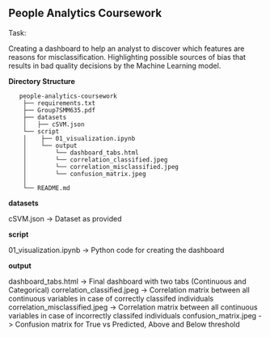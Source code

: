 ## People Analytics Coursework

Task:

Creating a dashboard to help an analyst to discover which features are reasons for misclassification.
Highlighting possible sources of bias that results in bad quality decisions by the Machine Learning model.


**Directory Structure**

       people-analytics-coursework
        ├── requirements.txt
        ├── Group7SMM635.pdf
        ├── datasets
        │   ├── cSVM.json
        └── script
        │    ├── 01_visualization.ipynb
        │    └── output
        │        └── dashboard_tabs.html
        │        └── correlation_classified.jpeg
        │        └── correlation_misclassified.jpeg
        │        └── confusion_matrix.jpeg
        │           
        └── README.md

**datasets**

cSVM.json -> Dataset as provided

**script**

01_visualization.ipynb -> Python code for creating the dashboard

**output**

dashboard_tabs.html -> Final dashboard with two tabs (Continuous and Categorical)
correlation_classified.jpeg -> Correlation matrix between all continuous variables in case of correctly classifed individuals
correlation_misclassified.jpeg -> Correlation matrix between all continuous variables in case of incorrectly classifed individuals
confusion_matrix.jpeg -> Confusion matrix for True vs Predicted, Above and Below threshold

